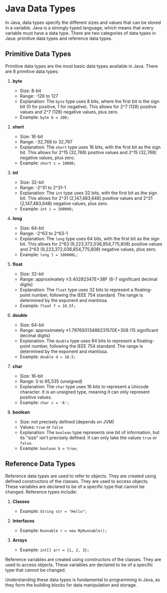 # Java Data Types

In Java, data types specify the different sizes and values that can be stored in a variable. Java is a strongly typed language, which means that every variable must have a data type. There are two categories of data types in Java: primitive data types and reference data types.

## Primitive Data Types

Primitive data types are the most basic data types available in Java. There are 8 primitive data types:

1. **byte**

   - Size: 8-bit
   - Range: -128 to 127
   - Explanation: The `byte` type uses 8 bits, where the first bit is the sign bit (0 for positive, 1 for negative). This allows for 2^7 (128) positive values and 2^7 (128) negative values, plus zero.
   - Example: `byte b = 100;`

2. **short**

   - Size: 16-bit
   - Range: -32,768 to 32,767
   - Explanation: The `short` type uses 16 bits, with the first bit as the sign bit. This allows for 2^15 (32,768) positive values and 2^15 (32,768) negative values, plus zero.
   - Example: `short s = 10000;`

3. **int**

   - Size: 32-bit
   - Range: -2^31 to 2^31-1
   - Explanation: The `int` type uses 32 bits, with the first bit as the sign bit. This allows for 2^31 (2,147,483,648) positive values and 2^31 (2,147,483,648) negative values, plus zero.
   - Example: `int i = 100000;`

4. **long**

   - Size: 64-bit
   - Range: -2^63 to 2^63-1
   - Explanation: The `long` type uses 64 bits, with the first bit as the sign bit. This allows for 2^63 (9,223,372,036,854,775,808) positive values and 2^63 (9,223,372,036,854,775,808) negative values, plus zero.
   - Example: `long l = 100000L;`

5. **float**

   - Size: 32-bit
   - Range: approximately ±3.40282347E+38F (6-7 significant decimal digits)
   - Explanation: The `float` type uses 32 bits to represent a floating-point number, following the IEEE 754 standard. The range is determined by the exponent and mantissa.
   - Example: `float f = 10.5f;`

6. **double**

   - Size: 64-bit
   - Range: approximately ±1.79769313486231570E+308 (15 significant decimal digits)
   - Explanation: The `double` type uses 64 bits to represent a floating-point number, following the IEEE 754 standard. The range is determined by the exponent and mantissa.
   - Example: `double d = 10.5;`

7. **char**

   - Size: 16-bit
   - Range: 0 to 65,535 (unsigned)
   - Explanation: The `char` type uses 16 bits to represent a Unicode character. It is an unsigned type, meaning it can only represent positive values.
   - Example: `char c = 'A';`

8. **boolean**
   - Size: not precisely defined (depends on JVM)
   - Values: `true` or `false`
   - Explanation: The `boolean` type represents one bit of information, but its "size" isn't precisely defined. It can only take the values `true` or `false`.
   - Example: `boolean b = true;`

## Reference Data Types

Reference data types are used to refer to objects. They are created using defined constructors of the classes. They are used to access objects. These variables are declared to be of a specific type that cannot be changed. Reference types include:

1. **Classes**

   - Example: `String str = "Hello";`

2. **Interfaces**

   - Example: `Runnable r = new MyRunnable();`

3. **Arrays**
   - Example: `int[] arr = {1, 2, 3};`

Reference variables are created using constructors of the classes. They are used to access objects. These variables are declared to be of a specific type that cannot be changed.

Understanding these data types is fundamental to programming in Java, as they form the building blocks for data manipulation and storage.
